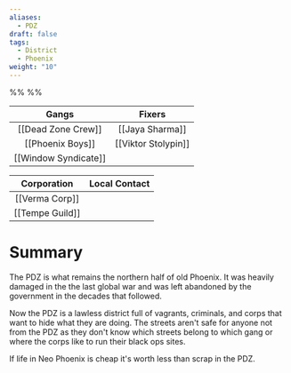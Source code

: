 ```yaml
---
aliases:
  - PDZ
draft: false
tags:
  - District
  - Phoenix
weight: "10"
---
```

%%
%%

|        Gangs         |       Fixers        |
|:--------------------:|:-------------------:|
|  [[Dead Zone Crew]]  |   [[Jaya Sharma]]   |
|   [[Phoenix Boys]]   | [[Viktor Stolypin]] |
| [[Window Syndicate]] |                     |


|   Corporation   | Local Contact |
|:---------------:|:-------------:|
| [[Verma Corp]]  |               |
| [[Tempe Guild]] |               |


# Summary

The PDZ is what remains the northern half of old Phoenix. It was heavily damaged in the the last global war and was left abandoned by the government in the decades that followed.

Now the PDZ is a lawless district full of vagrants, criminals, and corps that want to hide what they are doing. The streets aren't safe for anyone not from the PDZ as they don't know which streets belong to which gang or where the corps like to run their black ops sites.

If life in Neo Phoenix is cheap it's worth less than scrap in the PDZ.